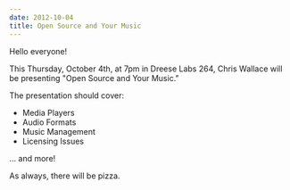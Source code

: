 ```yaml
---
date: 2012-10-04
title: Open Source and Your Music
---
```

Hello everyone!

This Thursday, October 4th, at 7pm in Dreese Labs 264, Chris Wallace will be presenting "Open Source and Your Music."

The presentation should cover:
- Media Players
- Audio Formats
- Music Management
- Licensing Issues

... and more!

As always, there will be pizza.
